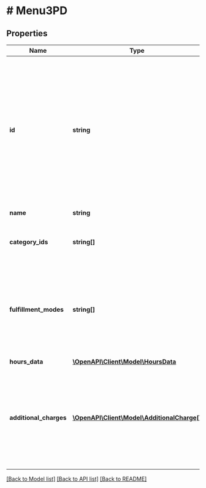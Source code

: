 # # Menu3PD

## Properties

Name | Type | Description | Notes
------------ | ------------- | ------------- | -------------
**id** | **string** | The identifier that exists in the third party system. During a menu publish event, uuidV4 ids will be generated for new entities that do not yet exist in the internal menu. |
**name** | **string** | Name of the Menu. |
**category_ids** | **string[]** | Identifiers of the categories within this Menu. | [optional]
**fulfillment_modes** | **string[]** | The ways in which this menu may be fulfilled. If no values are specified, it is assumed that all fulfillment types are allowed. | [optional]
**hours_data** | [**\OpenAPI\Client\Model\HoursData**](HoursData.md) |  | [optional]
**additional_charges** | [**\OpenAPI\Client\Model\AdditionalCharge[]**](AdditionalCharge.md) | Additional charges to apply for this menu. All additional charges specified on a menu will only be applied once per order. | [optional]

[[Back to Model list]](../../README.md#models) [[Back to API list]](../../README.md#endpoints) [[Back to README]](../../README.md)
